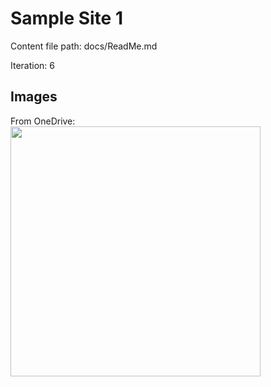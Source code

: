 # Sample Site 1

Content file path: docs/ReadMe.md

Iteration: 6

## Images

From OneDrive:
<img src="https://onedrive.live.com/embed?resid=C38607DC2689EAA%21120962&authkey=%21AFgb7svWtBiUcj4" width="400"/>
